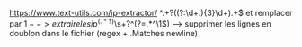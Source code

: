 https://www.text-utils.com/ip-extractor/
^.+?((?:\d+\.){3}\d+).+$ et remplacer par $1 --> extraire les ip
^(.*?)$\s+?^(?=.*^\1$) --> supprimer les lignes en doublon dans le fichier (regex + .Matches newline)
